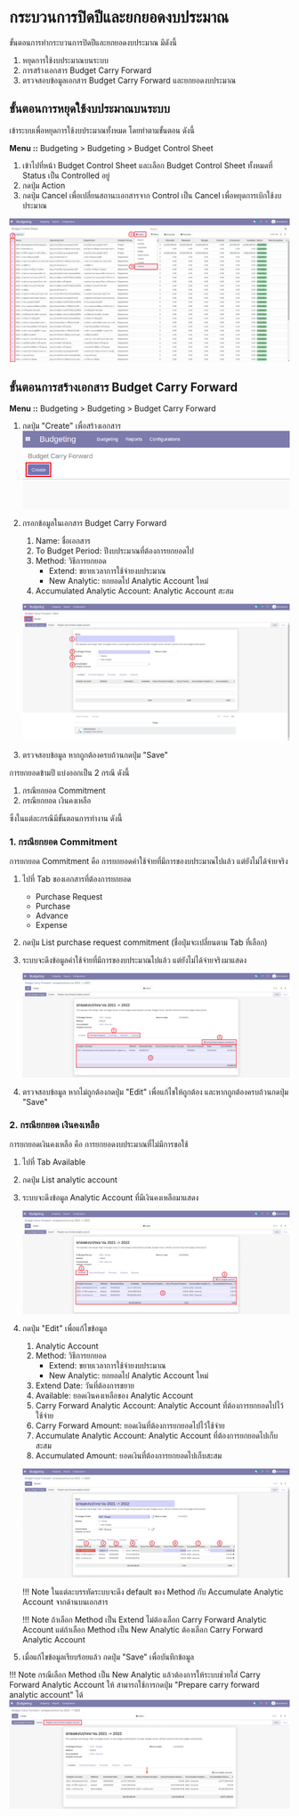 # กระบวนการปิดปีและยกยอดงบประมาณ

ขั้นตอนการทำกระบวนการปิดปีและยกยอดงบประมาณ มีดังนี้

1. หยุดการใช้งบประมาณบนระบบ
2. การสร้างเอกสาร Budget Carry Forward
3. ตรวจสอบข้อมูลเอกสาร Budget Carry Forward และยกยอดงบประมาณ

## ขั้นตอนการหยุดใช้งบประมาณบนระบบ

เข้าระบบเพื่อหยุดการใช้งบประมาณทั้งหมด โดยทำตามขั้นตอน ดังนี้

**Menu ::** Budgeting > Budgeting > Budget Control Sheet

1. เข้าไปที่หน้า Budget Control Sheet และเลือก Budget Control Sheet ทั้งหมดที่ Status เป็น Controlled อยู่
2. กดปุ่ม Action 
3. กดปุ่ม Cancel เพื่อเปลี่ยนสถานะเอกสารจาก Control เป็น Cancel เพื่อหยุดการเบิกใช้งบประมาณ

![](img/cancel_budget_control.png)

## ขั้นตอนการสร้างเอกสาร Budget Carry Forward

**Menu ::** Budgeting > Budgeting > Budget Carry Forward

1. กดปุ่ม "Create" เพื่อสร้างเอกสาร
    ![](img/create.png)
2. กรอกข้อมูลในเอกสาร Budget Carry Forward 
    1. Name: ชื่อเอกสาร
    2. To Budget Period: ปีงบประมาณที่ต้องการยกยอดไป
    3. Method: วิธีการยกยอด
        - Extend: ขยายเวลาการใช้จ่ายงบประมาณ
        - New Analytic: ยกยอดไป Analytic Account ใหม่
    4. Accumulated Analytic Account: Analytic Account สะสม

    ![](img/carry_forward.png)

3. ตรวจสอบข้อมูล หากถูกต้องครบถ้วนกดปุ่ม "Save" 

การยกยอดข้ามปี แบ่งออกเป็น 2 กรณี ดังนี้

1. กรณียกยอด Commitment
2. กรณียกยอด เงินคงเหลือ

ซึ่งในแต่ละกรณีมีขั้นตอนการทำงาน ดังนี้

### 1. กรณียกยอด Commitment

การยกยอด Commitment คือ การยกยอดค่าใช้จ่ายที่มีการของบประมาณไปแล้ว แต่ยังไม่ได้จ่ายจริง

1. ไปที่ Tab ของเอกสารที่ต้องการยกยอด
    - Purchase Request
    - Purchase
    - Advance
    - Expense
2. กดปุ่ม List purchase request commitment (ชื่อปุ่มจะเปลี่ยนตาม Tab ที่เลือก)
3. ระบบจะดึงข้อมูลค่าใช้จ่ายที่มีการของบประมาณไปแล้ว แต่ยังไม่ได้จ่ายจริงมาแสดง

    ![](img/carry_forward_commitment.png)

4. ตรวจสอบข้อมูล หากไม่ถูกต้องกดปุ่ม "Edit" เพื่อแก้ไขให้ถูกต้อง และหากถูกต้องครบถ้วนกดปุ่ม "Save" 

### 2. กรณียกยอด เงินคงเหลือ

การยกยอดเงินคงเหลือ คือ การยกยอดงบประมาณที่ไม่มีการขอใช้

1. ไปที่ Tab Available
2. กดปุ่ม List analytic account
3. ระบบจะดึงข้อมูล Analytic Account ที่มีเงินคงเหลือมาแสดง

    ![](img/carry_forward_available.png)

4. กดปุ่ม "Edit" เพื่อแก้ไขข้อมูล
    1. Analytic Account
    2. Method: วิธีการยกยอด
        - Extend: ขยายเวลาการใช้จ่ายงบประมาณ
        - New Analytic: ยกยอดไป Analytic Account ใหม่
    3. Extend Date: วันที่ต้องการขยาย
    4. Available: ยอดเงินคงเหลือของ Analytic Account
    5. Carry Forward Analytic Account: Analytic Account ที่ต้องการยกยอดไปไว้ใช้จ่าย
    6. Carry Forward Amount: ยอดเงินที่ต้องการยกยอดไปไว้ใช้จ่าย
    7. Accumulate Analytic Account: Analytic Account ที่ต้องการยกยอดไปเก็บสะสม
    8. Accumulated Amount: ยอดเงินที่ต้องการยกยอดไปเก็บสะสม

    ![](img/carry_forward_available_line.png)

    !!! Note
        ในแต่ละบรรทัดระบบจะดึง default ของ Method กับ Accumulate Analytic Account จากด้านบนเอกสาร

    !!! Note
        ถ้าเลือก Method เป็น Extend ไม่ต้องเลือก Carry Forward Analytic Account แต่ถ้าเลือก Method เป็น New Analytic ต้องเลือก Carry Forward Analytic Account

5. เมื่อแก้ไขข้อมูลเรียบร้อยแล้ว กดปุ่ม "Save" เพื่อบันทึกข้อมูล

!!! Note
    กรณีเลือก Method เป็น New Analytic แล้วต้องการให้ระบบช่วยใส่ Carry Forward Analytic Account ให้ สามารถใช้การกดปุ่ม "Prepare carry forward analytic account" ได้
    ![](img/prepare_aa.png)

